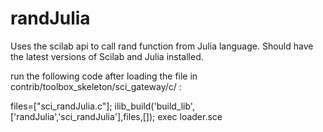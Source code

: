 # randJulia

Uses the scilab api to call rand function from Julia language.
Should have the latest versions of Scilab and Julia installed.

run the following code after loading the file in contrib/toolbox_skeleton/sci_gateway/c/ :

  files=["sci_randJulia.c"];
  ilib_build('build_lib',['randJulia','sci_randJulia'],files,[]);
  exec loader.sce
  
  
